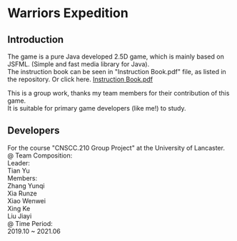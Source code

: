 # Warriors Expedition

## Introduction
The game is a pure Java developed 2.5D game, which is mainly based on JSFML. (Simple and fast media library for Java).  
The instruction book can be seen in "Instruction Book.pdf" file, as listed in the repository. Or click here.  [Instruction Book.pdf](https://github.com/tian-yu-moker/Warriors-Expedition-2.5D-Java-developed-Game/files/6538730/Instruction.Book.pdf)
  
This is a group work, thanks my team members for their contribution of this game.  
It is suitable for primary game developers (like me!) to study.

## Developers
For the course "CNSCC.210 Group Project" at the University of Lancaster.  
@ Team Composition:  
Leader:  
Tian Yu  
Members:  
Zhang Yunqi  
Xia Runze  
Xiao Wenwei  
Xing Ke  
Liu Jiayi  
@ Time Period:  
2019.10 ~ 2021.06  

